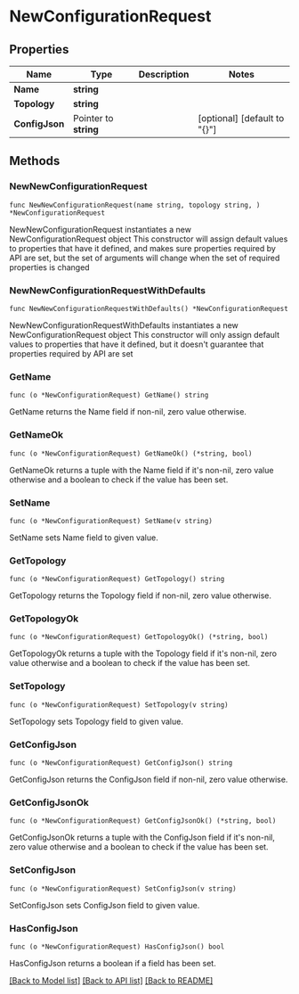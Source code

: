 # NewConfigurationRequest

## Properties

Name | Type | Description | Notes
------------ | ------------- | ------------- | -------------
**Name** | **string** |  | 
**Topology** | **string** |  | 
**ConfigJson** | Pointer to **string** |  | [optional] [default to "{}"]

## Methods

### NewNewConfigurationRequest

`func NewNewConfigurationRequest(name string, topology string, ) *NewConfigurationRequest`

NewNewConfigurationRequest instantiates a new NewConfigurationRequest object
This constructor will assign default values to properties that have it defined,
and makes sure properties required by API are set, but the set of arguments
will change when the set of required properties is changed

### NewNewConfigurationRequestWithDefaults

`func NewNewConfigurationRequestWithDefaults() *NewConfigurationRequest`

NewNewConfigurationRequestWithDefaults instantiates a new NewConfigurationRequest object
This constructor will only assign default values to properties that have it defined,
but it doesn't guarantee that properties required by API are set

### GetName

`func (o *NewConfigurationRequest) GetName() string`

GetName returns the Name field if non-nil, zero value otherwise.

### GetNameOk

`func (o *NewConfigurationRequest) GetNameOk() (*string, bool)`

GetNameOk returns a tuple with the Name field if it's non-nil, zero value otherwise
and a boolean to check if the value has been set.

### SetName

`func (o *NewConfigurationRequest) SetName(v string)`

SetName sets Name field to given value.


### GetTopology

`func (o *NewConfigurationRequest) GetTopology() string`

GetTopology returns the Topology field if non-nil, zero value otherwise.

### GetTopologyOk

`func (o *NewConfigurationRequest) GetTopologyOk() (*string, bool)`

GetTopologyOk returns a tuple with the Topology field if it's non-nil, zero value otherwise
and a boolean to check if the value has been set.

### SetTopology

`func (o *NewConfigurationRequest) SetTopology(v string)`

SetTopology sets Topology field to given value.


### GetConfigJson

`func (o *NewConfigurationRequest) GetConfigJson() string`

GetConfigJson returns the ConfigJson field if non-nil, zero value otherwise.

### GetConfigJsonOk

`func (o *NewConfigurationRequest) GetConfigJsonOk() (*string, bool)`

GetConfigJsonOk returns a tuple with the ConfigJson field if it's non-nil, zero value otherwise
and a boolean to check if the value has been set.

### SetConfigJson

`func (o *NewConfigurationRequest) SetConfigJson(v string)`

SetConfigJson sets ConfigJson field to given value.

### HasConfigJson

`func (o *NewConfigurationRequest) HasConfigJson() bool`

HasConfigJson returns a boolean if a field has been set.


[[Back to Model list]](../README.md#documentation-for-models) [[Back to API list]](../README.md#documentation-for-api-endpoints) [[Back to README]](../README.md)


